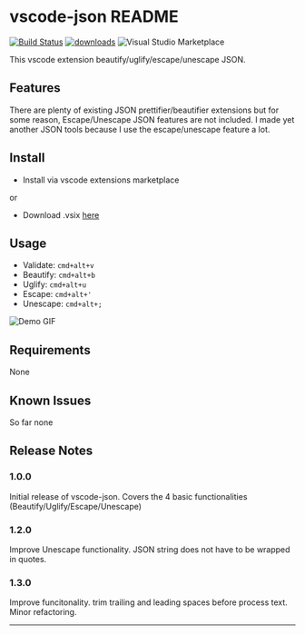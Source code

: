 # vscode-json README

[![Build Status](https://travis-ci.org/andyyaldoo/vscode-json.svg?branch=travis)](https://travis-ci.org/andyyaldoo/vscode-json)
[![downloads](https://img.shields.io/vscode-marketplace/d/andyyaldoo.vscode-json.svg)](https://marketplace.visualstudio.com/items?itemName=andyyaldoo.vscode-json)
![Visual Studio Marketplace](https://img.shields.io/vscode-marketplace/r/andyyaldoo.vscode-json.svg)


This vscode extension beautify/uglify/escape/unescape JSON.

## Features

There are plenty of existing JSON prettifier/beautifier extensions but for some reason, Escape/Unescape JSON features are not included. I made yet another JSON tools because I use the escape/unescape feature a lot.

## Install

- Install via vscode extensions marketplace

or

- Download .vsix [here](https://github.com/andyyaldoo/vscode-json/releases)

## Usage

- Validate: `cmd+alt+v`
- Beautify: `cmd+alt+b`
- Uglify: `cmd+alt+u`
- Escape: `cmd+alt+'`
- Unescape: `cmd+alt+;`

![Demo GIF](https://raw.githubusercontent.com/andyyaldoo/vscode-json/master/images/vscode-json.gif)

## Requirements

None

## Known Issues

So far none

## Release Notes

### 1.0.0

Initial release of vscode-json. Covers the 4 basic functionalities (Beautify/Uglify/Escape/Unescape)

### 1.2.0

Improve Unescape functionality. JSON string does not have to be wrapped in quotes.

### 1.3.0

Improve funcitonality. trim trailing and leading spaces before process text. Minor refactoring.

---
